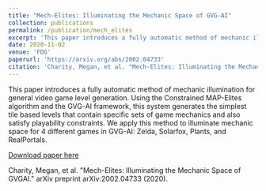 ```yaml
---
title: "Mech-Elites: Illuminating the Mechanic Space of GVG-AI"
collection: publications
permalink: /publication/mech_elites
excerpt: 'This paper introduces a fully automatic method of mechanic illumination for general video game level generation. Using the Constrained MAP-Elites algorithm and the GVG-AI framework, this system generates the simplest tile based levels that contain specific sets of game mechanics and also satisfy playability constraints. We apply this method to illuminate mechanic space for 4 different games in GVG-AI: Zelda, Solarfox, Plants, and RealPortals.'
date: 2020-11-02
venue: 'FDG'
paperurl: 'https://arxiv.org/abs/2002.04733'
citation: 'Charity, Megan, et al. "Mech-Elites: Illuminating the Mechanic Space of GVGAI." arXiv preprint arXiv:2002.04733 (2020).'
--- 
```

This paper introduces a fully automatic method of mechanic illumination for general video game level generation. Using the Constrained MAP-Elites algorithm and the GVG-AI framework, this system generates the simplest tile based levels that contain specific sets of game mechanics and also satisfy playability constraints. We apply this method to illuminate mechanic space for 4 different games in GVG-AI: Zelda, Solarfox, Plants, and RealPortals.

[Download paper here](https://arxiv.org/abs/2002.04733)

Charity, Megan, et al. "Mech-Elites: Illuminating the Mechanic Space of GVGAI." arXiv preprint arXiv:2002.04733 (2020).
